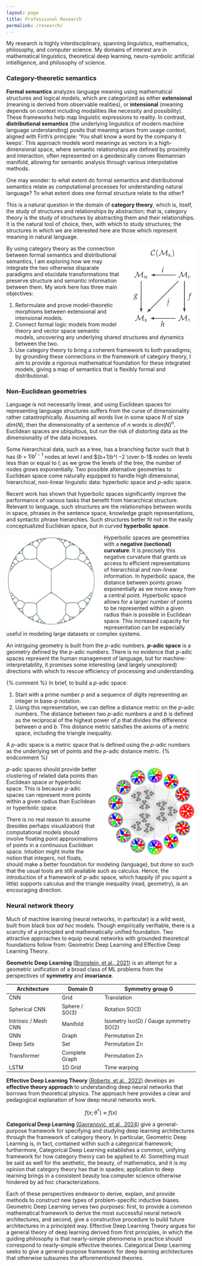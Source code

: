```yaml
---
layout: page
title: Professional Research
permalink: /research/
---
```


My research is highly interdisciplinary, spanning linguistics, mathematics, philosophy, and computer science. My domains of interest are in mathematical linguistics, theoretical deep learning, neuro-symbolic artificial intielligence, and philosophy of science.

### Category-theoretic semantics

**Formal semantics** analyzes language meaning using mathematical structures and logical models, which are categorized as either **extensional** (meaning is derived from observable realities), or **intensional** (meaning depends on context including modalities like necessity and possibility). These frameworks help map linguistic expressions to reality. In contrast, **distributional semantics** (the underlying linguistics of modern machine language understanding) posits that meaning arises from usage context, aligned with Firth’s principle: ‘You shall know a word by the company it keeps’. This approach models word meanings as vectors in a high-dimensional space, where semantic relationships are defined by proximity and interaction, often represented on a geodesically convex Riemannian manifold, allowing for semantic analysis through various interpolative methods.

One may wonder: to what extent do formal semantics and distributional semantics relate as computational processes for understanding natural language? To what extent does one formal structure relate to the other?

This is a natural question in the domain of **category theory**, which is, itself, the study of structures and relationships by abstraction; that is, category theory is the study of structures by abstracting them and their relationships. It is the natural tool of choice, then, with which to study structures; the structures in which we are interested here are those which represent meaning in natural language.

<img src="/assets/catmod.png" alt="Category of formal models" style="float: right; margin-left: 20px; width: 180px;">

By using category theory as the connection between formal semantics and distributional semantics, I am exploring how we may integrate the two otherwise disparate paradigms and elucidate transformations that preserve structure and semantic information between them. My work here has three main objectives:

1. Reformulate and prove model-theoretic morphisms between extensional and intensional models.
2. Connect formal logic models from model theory and vector space semantic models, uncovering any underlying shared structures and dynamics between the two.
3. Use category theory to bring a coherent framework to both paradigms; by grounding these connections in the framework of category theory, I aim to provide a rigorous mathematical foundation for these integrated models, giving a map of semantics that is flexibly formal and distributional.

### Non-Euclidean geometries

Language is not necessarily linear, and using Euclidean spaces for representing language structures suffers from the curse of dimensionality rather catastrophically. Assuming all words live in some space $N$ of size $dim(N)$, then the dimensionality of a sentence of $n$ words is $dim(N)^n$. Euclidean spaces are ubiquitous, but run the risk of distorting data as the dimensionality of the data increases. 

Some hierarchical data, such as a tree, has a branching factor such that $b$ has $(b + 1)b^{l-1}$ nodes at level $l$ and $(b+1)b^l −2 \over b-1$ nodes on levels less than or equal to $l$; as we grow the levels of the tree, the number of nodes grows exponentially. Two possible alternative geometries to Euclidean space come naturally equipped to handle high dimensional, hierarchical, non-linear linguistic data: hyperbolic space and $p$-adic space.

Recent work has shown that hyperbolic spaces significantly improve the performance of various tasks that benefit from hierarchical structure. Relevant to language, such structures are the relationships between words in space, phrases in the sentence space, knowledge graph representations, and syntactic phrase hierarchies. Such structures better fit not in the easily conceptualized Euclidean space, but in curved **hyperbolic space**.

<img src="/assets/hyperbolic.png" alt="Hyperbolic space" style="float: left; margin-right: 20px; width: 240px;">

Hyperbolic spaces are geometries with a **negative (sectional) curvature**. It is precisely this negative curvature that grants us access to efficient representations of hierarchical and non-linear information. In hyperbolic space, the distance between points grows exponentially as we move away from a central point. Hyperbolic space allows for a larger number of points to be represented within a given radius than is possible in Euclidean space. This increased capacity for representation can be especially useful in modeling large datasets or complex systems.

An intriguing geometry is built from the $p$-adic numbers. **$p$-adic space** is a geometry defined by the $p$-adic numbers. There is no evidence that $p$-adic spaces represent the human management of language, but for machine-interpretability, it promises some interesting (and largely unexplored) directions with which to rescue efficiency of processing and understanding.

{% comment %}
In brief, to build a $p$-adic space:

1. Start with a prime number $p$ and a sequence of digits representing an integer in base-$p$ notation.
2. Using this representation, we can define a distance metric on the $p$-adic numbers. The distance between two $p$-adic numbers $a$ and $b$ is defined as the reciprocal of the highest power of $p$ that divides the difference between $a$ and $b$. This distance metric satisfies the axioms of a metric space, including the triangle inequality.

A $p$-adic space is a metric space that is defined using the $p$-adic numbers as the underlying set of points and the $p$-adic distance metric.
{% endcomment %}

<img src="/assets/padic.png" alt="3-adic space" style="float: right; margin-left: 20px; width: 240px;">

$p$-adic spaces should provide better clustering of related data points than Euclidean space or hyperbolic space. This is because $p$-adic spaces can represent more points within a given radius than Euclidean or hyperbolic space.

There is no real reason to assume (besides perhaps visualization) that computational models should involve floating point approximations of points in a continuous Euclidean space. Intuition might invite the notion that integers, not floats, should make a better foundation for modeling (language), but done so such that the usual tools are still available such as calculus. Hence, the introduction of a framework of $p$-adic space, which happily (if you squint a little) supports calculus and the triangle inequality (read, geometry), is an encouraging direction.

### Neural network theory

Much of machine learning (neural networks, in particular) is a wild west, built from black box _ad hoc_ models. Though empirically verifiable, there is a scarcity of a principled and mathematically unified foundation. Two attractive approaches to equip neural networks with grounded theoretical foundations follow from: Geometric Deep Learning and Effective Deep Learning Theory.

**Geometric Deep Learning** [(Bronstein, et al., 2021)](https://arxiv.org/abs/2104.13478) is an attempt for a geometric unification of a broad class of ML problems from the perspectives of **symmetry** and **invariance**. 

| Architecture          | Domain Ω           | Symmetry group G                  |
|-----------------------|--------------------|----------------------------------|
| CNN                   | Grid               | Translation                       |
| Spherical CNN         | Sphere / SO(3)     | Rotation SO(3)                    |
| Intrinsic / Mesh CNN  | Manifold           | Isometry Iso(Ω) / Gauge symmetry SO(2) |
| GNN                   | Graph              | Permutation Σn                   |
| Deep Sets             | Set                | Permutation Σn                   |
| Transformer           | Complete Graph     | Permutation Σn                   |
| LSTM                  | 1D Grid            | Time warping                      |

**Effective Deep Learning Theory** [(Roberts, et al., 2022)](https://arxiv.org/abs/2106.10165) develops an **effective theory approach** to understanding deep neural networks that borrows from theoretical physics. The approach here provides a clear and pedagogical explanation of how deep neural networks work. 

$$f(x; θ^*) ≈ f (x)$$

**Categorical Deep Learning** [(Gavranović, et al., 2024)](https://arxiv.org/abs/2402.15332) give a general-purpose framework for specifying and studying deep learning architectures through the framework of category theory. In particular, Geometric Deep Learning is, in fact, contained within such a categorical framework; furthermore, Categorical Deep Learning establishes a common, unifying framework for how category theory can be applied to AI. Something must be said as well for the aesthetic, the beauty, of mathematics, and it is my opinion that category theory has that in spades; application to deep learning brings in a consistent beauty toa  computer science otherwise hindered by ad hoc characterizations.

Each of these perspectives endeavor to derive, explain, and provide methods to construct new types of problem-specific inductive biases. Geometric Deep Learning serves two purposes: first, to provide a common mathematical framework to derive the most successful neural network architectures, and second, give a constructive procedure to build future architectures in a principled way. Effective Deep Learning Theory argues for a general theory of deep learning derived from first principles, in which the guiding philosophy is that nearly-simple phenomena in practice should correspond to nearly-simple effective theories. Categorical Deep Learning seeks to give a general-purpose framework for deep learning architectures that otherwise subsumes the afforementioned theories.

